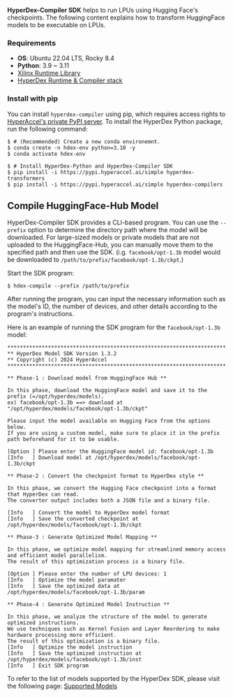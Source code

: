 **HyperDex-Compiler SDK** helps to run LPUs using Hugging Face's checkpoints. The following content explains how to transform HuggingFace models to be executable on LPUs.


### Requirements

* **OS**: Ubuntu 22.04 LTS, Rocky 8.4
* **Python**: 3.9 ~ 3.11
* [Xilinx Runtime Library](./install_xrt.md)
* [HyperDex Runtime & Compiler stack](./install_hyperdex.md)

### Install with pip
You can install `hyperdex-compiler` using pip, which requires access rights to [HyperAccel's private PyPI server](https://pypi.hyperaccel.ai). To install the HyperDex Python package, run the following command:

```shell linenums="1" hl_lines="5 6 7"
$ # (Recommended) Create a new conda environemnt.
$ conda create -n hdex-env python=3.10 -y
$ conda activate hdex-env

$ # Install HyperDex-Python and HyperDex-Compiler SDK
$ pip install -i https://pypi.hyperaccel.ai/simple hyperdex-transformers
$ pip install -i https://pypi.hyperaccel.ai/simple hyperdex-compilers
```

## Compile HuggingFace-Hub Model

HyperDex-Compiler SDK provides a CLI-based program. You can use the `--prefix` option to determine the directory path where the model will be downloaded. For large-sized models or private models that are not uploaded to the HuggingFace-Hub, you can manually move them to the specified path and then use the SDK. (i.g. `facebook/opt-1.3b` model would be downloaded to `/path/to/prefix/facebook/opt-1.3b/ckpt`.)


Start the SDK program:
```shell linenums="1"
$ hdex-compile --prefix /path/to/prefix
```
After running the program, you can input the necessary information such as the model's ID, the number of devices, and other details according to the program's instructions.

Here is an example of running the SDK program for the `facebook/opt-1.3b` model:
```shell linenums="1" hl_lines="14 30"
**********************************************************************
** HyperDex Model SDK Version 1.3.2
** Copyright (c) 2024 HyperAccel
**********************************************************************

** Phase-1 : Download model from HuggingFace Hub **

In this phase, download the HuggingFace model and save it to the prefix (=/opt/hyperdex/models).
ex) facebook/opt-1.3b ==> download at "/opt/hyperdex/models/facebook/opt-1.3b/ckpt"

Please input the model available on Hugging Face from the options below.
If you are using a custom model, make sure to place it in the prefix path beforehand for it to be usable.

[Option	] Please enter the HuggingFace model id: facebook/opt-1.3b
[Info	] Download model at /opt/hyperdex/models/facebook/opt-1.3b/ckpt

** Phase-2 : Convert the checkpoint format to HyperDex style **

In this phase, we convert the Hugging Face checkpoint into a format that HyperDex can read.
The converter output includes both a JSON file and a binary file.

[Info	] Convert the model to HyperDex model format
[Info	] Save the converted checkpoint at /opt/hyperdex/models/facebook/opt-1.3b/ckpt

** Phase-3 : Generate Optimized Model Mapping **

In this phase, we optimize model mapping for streamlined memory access and efficient model parallelism.
The result of this optimization process is a binary file.

[Option	] Please enter the number of LPU devices: 1
[Info	] Optimize the model paramater
[Info	] Save the optimized data at /opt/hyperdex/models/facebook/opt-1.3b/param

** Phase-4 : Generate Optimized Model Instruction **

In this phase, we analyze the structure of the model to generate optimized instructions.
We use techniques such as Kernel Fusion and Layer Reordering to make hardware processing more efficient.
The result of this optimization is a binary file.
[Info	] Optimize the model instruction
[Info	] Save the optimized instruction at /opt/hyperdex/models/facebook/opt-1.3b/inst
[Info	] Exit SDK program
```

To refer to the list of models supported by the HyperDex SDK, please visit the following page: [Supported Models](./supported_models.md)
